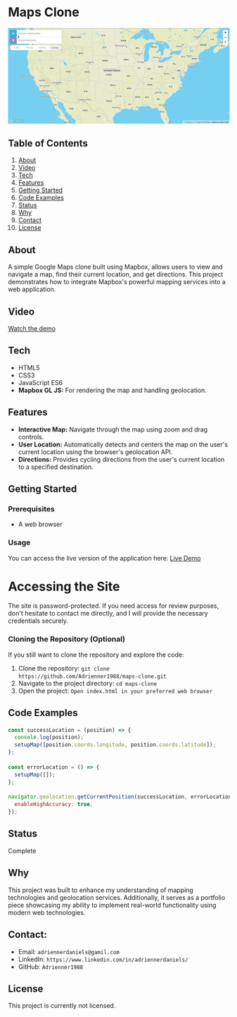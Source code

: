 # Maps Clone
![Project Screenshot](src/images/clone-map.png)

## Table of Contents
1. [About](#about)
2. [Video](#video)
3. [Tech](#tech)
4. [Features](#features)
5. [Getting Started](#getting-started)
6. [Code Examples](#code-examples)
7. [Status](#status)
8. [Why](#why)
9. [Contact](#contact)
10. [License](#license)


## About
A simple Google Maps clone built using Mapbox, allows users to view and navigate a map, find their current location, and get directions. This project demonstrates how to integrate Mapbox's powerful mapping services into a web application.

## Video
[Watch the demo](https://drive.google.com/file/d/1gG1ZQGPAXQlPg-q4xdXVXJS5PI5EsfXt/view?usp=sharing)

## Tech 
- HTML5
- CSS3
- JavaScript ES6
- **Mapbox GL JS:** For rendering the map and handling geolocation.

## Features
- **Interactive Map:** Navigate through the map using zoom and drag controls.
- **User Location:** Automatically detects and centers the map on the user's current location using the browser's geolocation API.
- **Directions:** Provides cycling directions from the user's current location to a specified destination.

## Getting Started

### Prerequisites
- A web browser

### Usage
You can access the live version of the application here: [Live Demo](https://ad-maps.netlify.app/)

# Accessing the Site
The site is password-protected. If you need access for review purposes, don't hesitate to contact me directly, and I will provide the necessary credentials securely.

### Cloning the Repository (Optional)
If you still want to clone the repository and explore the code:
1. Clone the repository:  `git clone https://github.com/Adrienner1988/maps-clone.git`
2. Navigate to the project directory: `cd maps-clone`
3. Open the project: `Open index.html in your preferred web browser`

## Code Examples
```javascript
const successLocation = (position) => {
  console.log(position);
  setupMap([position.coords.longitude, position.coords.latitude]);
};

const errorLocation = () => {
  setupMap([]);
};

navigator.geolocation.getCurrentPosition(successLocation, errorLocation, {
  enableHighAccuracy: true,
});
```

## Status
Complete

## Why
This project was built to enhance my understanding of mapping technologies and geolocation services. 
Additionally, it serves as a portfolio piece showcasing my ability to implement real-world functionality using modern web technologies.

## Contact:
- Email: `adriennerdaniels@gamil.com`
- LinkedIn: `https://www.linkedin.com/in/adriennerdaniels/`
- GitHub: `Adrienner1988`

## License
This project is currently not licensed.
